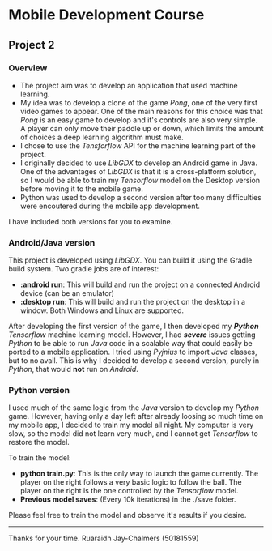 # Mobile Development Course #
## Project 2 ##

### Overview ###
* The project aim was to develop an application that used machine learning.
* My idea was to develop a clone of the game _Pong_, one of the very first video games to appear. One of the main reasons for this choice was that _Pong_ is an easy game to develop and it's controls are also very simple. A player can only move their paddle up or down, which limits the amount of choices a deep learning algorithm must make.
* I chose to use the _Tensforflow_ API for the machine learning part of the project.
* I originally decided to use _LibGDX_ to develop an Android game in Java. One of the advantages of _LibGDX_ is that it is a cross-platform solution, so I would be able to train my _Tensorflow_ model on the Desktop version before moving it to the mobile game.
* Python was used to develop a second version after too many difficulties were encoutered during the mobile app development.

I have included both versions for you to examine.

### Android/Java version ###
This project is developed using _LibGDX_. You can build it using the Gradle build system.
Two gradle jobs are of interest:
* __:android run__: This will build and run the project on a connected Android device (can be an emulator)
* __:desktop run__: This will build and run the project on the desktop in a window. Both Windows and Linux are supported.

After developing the first version of the game, I then developed my ___Python___ _Tensorflow_ machine learning model. However, I had ___severe___ issues getting _Python_ to be able to run _Java_ code in a scalable way that could easily be ported to a mobile application. I tried using _Pyjnius_ to import _Java_ classes, but to no avail.
This is why I decided to develop a second version, purely in _Python_, that would __not__ run on _Android_.

### Python version ###
I used much of the same logic from the _Java_ version to develop my _Python_ game. However, having only a day left after already loosing so much time on my mobile app, I decided to train my model all night. My computer is very slow, so the model did not learn very much, and I cannot get _Tensorflow_ to restore the model.

To train the model:
* __python train.py__: This is the only way to launch the game currently. The player on the right follows a very basic logic to follow the ball. The player on the right is the one controlled by the _Tensorflow_ model.
* __Previous model saves__: (Every 10k iterations) in the ./save folder.

Please feel free to train the model and observe it's results if you desire.

- - - -
Thanks for your time.
Ruaraidh Jay-Chalmers (50181559)
